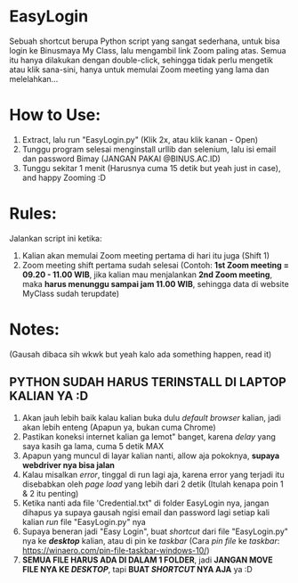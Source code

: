 # EasyLogin
Sebuah shortcut berupa Python script yang sangat sederhana, untuk bisa login ke Binusmaya My Class, lalu mengambil link Zoom paling atas. Semua itu hanya dilakukan dengan double-click, sehingga tidak perlu mengetik atau klik sana-sini, hanya untuk memulai Zoom meeting yang lama dan melelahkan...

# How to Use:
1. Extract, lalu run "EasyLogin.py" (Klik 2x, atau klik kanan - Open)
2. Tunggu program selesai menginstall urllib dan selenium, lalu isi email dan password Bimay (JANGAN PAKAI @BINUS.AC.ID)
3. Tunggu sekitar 1 menit (Harusnya cuma 15 detik but yeah just in case), and happy Zooming :D

# Rules:
Jalankan script ini ketika:
1. Kalian akan memulai Zoom meeting pertama di hari itu juga (Shift 1)
2. Zoom meeting shift pertama sudah selesai 
(Contoh: **1st Zoom meeting = 09.20 - 11.00 WIB**, jika kalian mau menjalankan **2nd Zoom meeting**, maka **harus menunggu sampai jam 11.00 WIB**, sehingga data di website MyClass sudah terupdate)

# Notes:
(Gausah dibaca sih wkwk but yeah kalo ada something happen, read it)

## PYTHON SUDAH HARUS TERINSTALL DI LAPTOP KALIAN YA :D
1. Akan jauh lebih baik kalau kalian buka dulu *default browser* kalian, jadi akan lebih enteng (Apapun ya, bukan cuma Chrome)
2. Pastikan koneksi internet kalian ga lemot" banget, karena *delay* yang saya kasih ga lama, cuma 5 detik MAX
3. Apapun yang muncul di layar kalian nanti, allow aja pokoknya, **supaya webdriver nya bisa jalan**
4. Kalau misalkan *error*, tinggal di run lagi aja, karena error yang terjadi itu disebabkan oleh *page load* yang lebih dari 2 detik (Itulah kenapa poin 1 & 2 itu penting)
5. Ketika nanti ada file 'Credential.txt" di folder EasyLogin nya, jangan dihapus ya supaya gausah ngisi email dan password lagi setiap kali kalian *run* file "EasyLogin.py" nya
6. Supaya beneran jadi "Easy Login", buat *shortcut* dari file "EasyLogin.py" nya ke ***desktop*** kalian, atau di pin ke *taskbar* (Cara *pin file* ke *taskbar*: https://winaero.com/pin-file-taskbar-windows-10/)
7. **SEMUA FILE HARUS ADA DI DALAM 1 FOLDER**, jadi **JANGAN MOVE FILE NYA KE *DESKTOP***, tapi **BUAT *SHORTCUT* NYA AJA** ya :D
